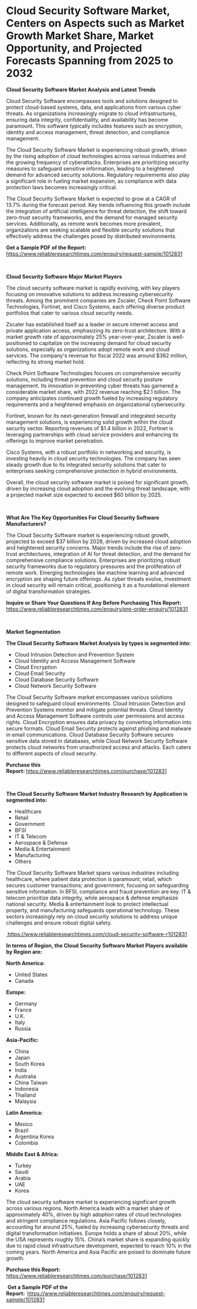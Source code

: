 <p><h1>Cloud Security Software Market, Centers on Aspects such as Market Growth Market Share, Market Opportunity, and Projected Forecasts Spanning from 2025 to 2032</h1></p><p><strong>Cloud Security Software Market Analysis and Latest Trends</strong></p>
<p><p>Cloud Security Software encompasses tools and solutions designed to protect cloud-based systems, data, and applications from various cyber threats. As organizations increasingly migrate to cloud infrastructures, ensuring data integrity, confidentiality, and availability has become paramount. This software typically includes features such as encryption, identity and access management, threat detection, and compliance management.</p><p>The Cloud Security Software Market is experiencing robust growth, driven by the rising adoption of cloud technologies across various industries and the growing frequency of cyberattacks. Enterprises are prioritizing security measures to safeguard sensitive information, leading to a heightened demand for advanced security solutions. Regulatory requirements also play a significant role in fueling market expansion, as compliance with data protection laws becomes increasingly critical.</p><p>The Cloud Security Software Market is expected to grow at a CAGR of 13.7% during the forecast period. Key trends influencing this growth include the integration of artificial intelligence for threat detection, the shift toward zero-trust security frameworks, and the demand for managed security services. Additionally, as remote work becomes more prevalent, organizations are seeking scalable and flexible security solutions that effectively address the challenges posed by distributed environments.</p></p>
<p><strong>Get a Sample PDF of the Report:&nbsp;</strong> <a href="https://www.reliableresearchtimes.com/enquiry/request-sample/1012831?utm_campaign=2273&utm_medium=2&utm_source=Github&utm_content=ia&utm_term=16042025&utm_id=cloud-security-software">https://www.reliableresearchtimes.com/enquiry/request-sample/1012831</a></p>
<p>&nbsp;</p>
<p><strong>Cloud Security Software Major Market Players</strong></p>
<p><p>The cloud security software market is rapidly evolving, with key players focusing on innovative solutions to address increasing cybersecurity threats. Among the prominent companies are Zscaler, Check Point Software Technologies, Fortinet, and Cisco Systems, each offering diverse product portfolios that cater to various cloud security needs.</p><p>Zscaler has established itself as a leader in secure internet access and private application access, emphasizing its zero-trust architecture. With a market growth rate of approximately 25% year-over-year, Zscaler is well-positioned to capitalize on the increasing demand for cloud security solutions, especially as organizations adopt remote work and cloud services. The company's revenue for fiscal 2022 was around $362 million, reflecting its strong market hold.</p><p>Check Point Software Technologies focuses on comprehensive security solutions, including threat prevention and cloud security posture management. Its innovation in preventing cyber threats has garnered a considerable market share, with 2022 revenue reaching $2.1 billion. The company anticipates continued growth fueled by increasing regulatory requirements and a heightened emphasis on organizational cybersecurity.</p><p>Fortinet, known for its next-generation firewall and integrated security management solutions, is experiencing solid growth within the cloud security sector. Reporting revenues of $1.4 billion in 2022, Fortinet is leveraging partnerships with cloud service providers and enhancing its offerings to improve market penetration.</p><p>Cisco Systems, with a robust portfolio in networking and security, is investing heavily in cloud security technologies. The company has seen steady growth due to its integrated security solutions that cater to enterprises seeking comprehensive protection in hybrid environments.</p><p>Overall, the cloud security software market is poised for significant growth, driven by increasing cloud adoption and the evolving threat landscape, with a projected market size expected to exceed $60 billion by 2025.</p></p>
<p>&nbsp;</p>
<p><strong>What Are The Key Opportunities For Cloud Security Software Manufacturers?</strong></p>
<p><p>The Cloud Security Software market is experiencing robust growth, projected to exceed $37 billion by 2028, driven by increased cloud adoption and heightened security concerns. Major trends include the rise of zero-trust architectures, integration of AI for threat detection, and the demand for comprehensive compliance solutions. Enterprises are prioritizing robust security frameworks due to regulatory pressures and the proliferation of remote work. Emerging technologies like machine learning and advanced encryption are shaping future offerings. As cyber threats evolve, investment in cloud security will remain critical, positioning it as a foundational element of digital transformation strategies.</p></p>
<p><strong>Inquire or Share Your Questions If Any Before Purchasing This Report:</strong> <a href="https://www.reliableresearchtimes.com/enquiry/pre-order-enquiry/1012831?utm_campaign=2273&utm_medium=2&utm_source=Github&utm_content=ia&utm_term=16042025&utm_id=cloud-security-software">https://www.reliableresearchtimes.com/enquiry/pre-order-enquiry/1012831</a></p>
<p>&nbsp;</p>
<p><strong>Market Segmentation</strong></p>
<p><strong>The Cloud Security Software Market Analysis by types is segmented into:</strong></p>
<p><ul><li>Cloud Intrusion Detection and Prevention System</li><li>Cloud Identity and Access Management Software</li><li>Cloud Encryption</li><li>Cloud Email Security</li><li>Cloud Database Security Software</li><li>Cloud Network Security Software</li></ul></p>
<p><p>The Cloud Security Software market encompasses various solutions designed to safeguard cloud environments. Cloud Intrusion Detection and Prevention Systems monitor and mitigate potential threats. Cloud Identity and Access Management Software controls user permissions and access rights. Cloud Encryption ensures data privacy by converting information into secure formats. Cloud Email Security protects against phishing and malware in email communications. Cloud Database Security Software secures sensitive data stored in databases, while Cloud Network Security Software protects cloud networks from unauthorized access and attacks. Each caters to different aspects of cloud security.</p></p>
<p><strong>Purchase this Report:&nbsp;</strong><a href="https://www.reliableresearchtimes.com/purchase/1012831?utm_campaign=2273&utm_medium=2&utm_source=Github&utm_content=ia&utm_term=16042025&utm_id=cloud-security-software">https://www.reliableresearchtimes.com/purchase/1012831</a></p>
<p>&nbsp;</p>
<p><strong>The Cloud Security Software Market Industry Research by Application is segmented into:</strong></p>
<p><ul><li>Healthcare</li><li>Retail</li><li>Government</li><li>BFSI</li><li>IT & Telecom</li><li>Aerospace & Defense</li><li>Media & Entertainment</li><li>Manufacturing</li><li>Others</li></ul></p>
<p><p>The Cloud Security Software Market spans various industries including healthcare, where patient data protection is paramount; retail, which secures customer transactions; and government, focusing on safeguarding sensitive information. In BFSI, compliance and fraud prevention are key. IT & telecom prioritize data integrity, while aerospace & defense emphasize national security. Media & entertainment look to protect intellectual property, and manufacturing safeguards operational technology. These sectors increasingly rely on cloud security solutions to address unique challenges and ensure robust digital safety.</p></p>
<p><a href="https://www.reliableresearchtimes.com/cloud-security-software-r1012831?utm_campaign=2273&utm_medium=2&utm_source=Github&utm_content=ia&utm_term=16042025&utm_id=cloud-security-software">&nbsp;https://www.reliableresearchtimes.com/cloud-security-software-r1012831</a></p>
<p><strong>In terms of Region, the Cloud Security Software Market Players available by Region are:</strong></p>
<p>
    <p> <strong> North America: </strong>
        <ul>
            <li>United States</li>
            <li>Canada</li>
        </ul>
        </p> 
    <p> <strong> Europe: </strong>
        <ul>
            <li>Germany</li>
            <li>France</li>
            <li>U.K.</li>
            <li>Italy</li>
            <li>Russia</li>
        </ul>
        </p> 
    <p> <strong> Asia-Pacific: </strong>
        <ul>
            <li>China</li>
            <li>Japan</li>
            <li>South Korea</li>
            <li>India</li>
            <li>Australia</li>
            <li>China Taiwan</li>
            <li>Indonesia</li>
            <li>Thailand</li>
            <li>Malaysia</li>
        </ul>
        </p> 
    <p> <strong> Latin America: </strong>
        <ul>
            <li>Mexico</li>
            <li>Brazil</li>
            <li>Argentina Korea</li>
            <li>Colombia</li>
        </ul>
        </p> 
    <p> <strong> Middle East & Africa: </strong>
        <ul>
            <li>Turkey</li>
            <li>Saudi</li>
            <li>Arabia</li>
            <li>UAE</li>
            <li>Korea</li>
        </ul>
    </p>
    </p>
<p><p>The cloud security software market is experiencing significant growth across various regions. North America leads with a market share of approximately 40%, driven by high adoption rates of cloud technologies and stringent compliance regulations. Asia Pacific follows closely, accounting for around 25%, fueled by increasing cybersecurity threats and digital transformation initiatives. Europe holds a share of about 20%, while the USA represents roughly 15%. China’s market share is expanding quickly due to rapid cloud infrastructure development, expected to reach 10% in the coming years. North America and Asia Pacific are poised to dominate future growth.</p></p>
<p><strong>Purchase this Report: </strong><a href="https://www.reliableresearchtimes.com/purchase/1012831?utm_campaign=2273&utm_medium=2&utm_source=Github&utm_content=ia&utm_term=16042025&utm_id=cloud-security-software">https://www.reliableresearchtimes.com/purchase/1012831</a></p>
<p>&nbsp;<strong>Get a Sample PDF of the Report:&nbsp;&nbsp;</strong><a href="https://www.reliableresearchtimes.com/enquiry/request-sample/1012831?utm_campaign=2273&utm_medium=2&utm_source=Github&utm_content=ia&utm_term=16042025&utm_id=cloud-security-software">https://www.reliableresearchtimes.com/enquiry/request-sample/1012831</a></p>
<p><strong></strong></p>
<p><p></p><p></p><p></p></p>